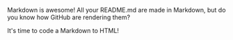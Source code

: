 Markdown is awesome! All your README.md are made in Markdown, but do you know how GitHub are rendering them?

It's time to code a Markdown to HTML!
